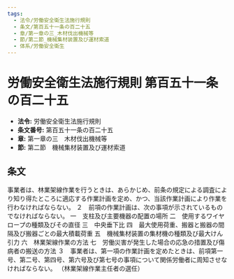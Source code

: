 ```yaml
---
tags:
  - 法令/労働安全衛生法施行規則
  - 条文/第百五十一条の百二十五
  - 章/第一章の三_木材伐出機械等
  - 節/第二節_機械集材装置及び運材索道
  - 体系/労働安全衛生
---
```

# 労働安全衛生法施行規則 第百五十一条の百二十五

- **法令:** 労働安全衛生法施行規則
- **条文番号:** 第百五十一条の百二十五
- **章:** 第一章の三　木材伐出機械等
- **節:** 第二節　機械集材装置及び運材索道

## 条文
事業者は、林業架線作業を行うときは、あらかじめ、前条の規定による調査により知り得たところに適応する作業計画を定め、かつ、当該作業計画により作業を行わなければならない。
２　前項の作業計画は、次の事項が示されているものでなければならない。
一　支柱及び主要機器の配置の場所
二　使用するワイヤロープの種類及びその直径
三　中央垂下比
四　最大使用荷重、搬器と搬器の間隔及び搬器ごとの最大積載荷重
五　機械集材装置の集材機の種類及び最大けん引力
六　林業架線作業の方法
七　労働災害が発生した場合の応急の措置及び傷病者の搬送の方法
３　事業者は、第一項の作業計画を定めたときは、前項第一号、第二号、第四号、第六号及び第七号の事項について関係労働者に周知させなければならない。
（林業架線作業主任者の選任）

